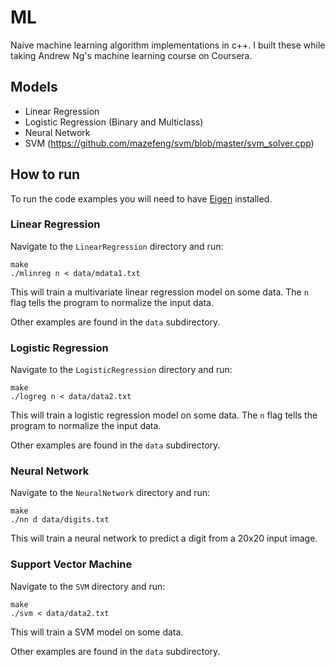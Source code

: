 # ML
Naive machine learning algorithm implementations in c++. I built these while taking
Andrew Ng's machine learning course on Coursera.

## Models
- Linear Regression
- Logistic Regression (Binary and Multiclass)
- Neural Network
- SVM (https://github.com/mazefeng/svm/blob/master/svm_solver.cpp)

## How to run
To run the code examples you will need to have [Eigen](http://eigen.tuxfamily.org/index.php?title=Main_Page) installed.

### Linear Regression
Navigate to the `LinearRegression` directory and run:
```
make
./mlinreg n < data/mdata1.txt
```
This will train a multivariate linear regression model on some data. The `n` flag tells the program to normalize the input data.

Other examples are found in the `data` subdirectory.

### Logistic Regression
Navigate to the `LogisticRegression` directory and run:
```
make
./logreg n < data/data2.txt
```
This will train a logistic regression model on some data. The `n` flag tells the program to normalize the input data.

Other examples are found in the `data` subdirectory.

### Neural Network
Navigate to the `NeuralNetwork` directory and run:
```
make
./nn d data/digits.txt
```
This will train a neural network to predict a digit from a 20x20 input image.

### Support Vector Machine
Navigate to the `SVM` directory and run:
```
make
./svm < data/data2.txt
```
This will train a SVM model on some data.

Other examples are found in the `data` subdirectory.
